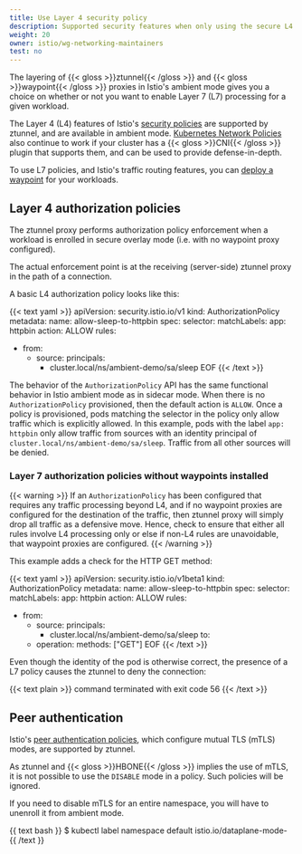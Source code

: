 ```yaml
---
title: Use Layer 4 security policy
description: Supported security features when only using the secure L4 overlay.
weight: 20
owner: istio/wg-networking-maintainers
test: no
---
```


The layering of {{< gloss >}}ztunnel{{< /gloss >}} and {{< gloss >}}waypoint{{< /gloss >}} proxies in Istio's ambient mode gives you a choice on whether or not you want to enable Layer 7 (L7) processing for a given workload.

The Layer 4 (L4) features of Istio's [security policies](/docs/concepts/security) are supported by ztunnel, and are available in ambient mode. [Kubernetes Network Policies](https://kubernetes.io/docs/concepts/services-networking/network-policies/) also continue to work if your cluster has a {{< gloss >}}CNI{{< /gloss >}} plugin that supports them, and can be used to provide defense-in-depth.

To use L7 policies, and Istio's traffic routing features, you can [deploy a waypoint](/docs/ambient/waypoint) for your workloads.

## Layer 4 authorization policies

The ztunnel proxy performs authorization policy enforcement when a workload is enrolled in secure overlay mode (i.e. with no waypoint proxy configured).

The actual enforcement point is at the receiving (server-side) ztunnel proxy in the path of a connection.

A basic L4 authorization policy looks like this:

{{< text yaml >}}
apiVersion: security.istio.io/v1
kind: AuthorizationPolicy
metadata:
 name: allow-sleep-to-httpbin
spec:
 selector:
   matchLabels:
     app: httpbin
 action: ALLOW
 rules:
 - from:
   - source:
       principals:
       - cluster.local/ns/ambient-demo/sa/sleep
EOF
{{< /text >}}

The behavior of the `AuthorizationPolicy` API has the same functional behavior in Istio ambient mode as in sidecar mode. When there is no `AuthorizationPolicy` provisioned, then the default action is `ALLOW`. Once a policy is provisioned, pods matching the selector in the policy only allow traffic which is explicitly allowed. In this example, pods with the label `app: httpbin` only allow traffic from sources with an identity principal of `cluster.local/ns/ambient-demo/sa/sleep`. Traffic from all other sources will be denied.

### Layer 7 authorization policies without waypoints installed

{{< warning >}}
If an `AuthorizationPolicy` has been configured that requires any traffic processing beyond L4, and if no waypoint proxies are configured for the destination of the traffic, then ztunnel proxy will simply drop all traffic as a defensive move. Hence, check to ensure that either all rules involve L4 processing only or else if non-L4 rules are unavoidable, that waypoint proxies are configured.
{{< /warning >}}

This example adds a check for the HTTP GET method:

{{< text yaml >}}
apiVersion: security.istio.io/v1beta1
kind: AuthorizationPolicy
metadata:
 name: allow-sleep-to-httpbin
spec:
 selector:
   matchLabels:
     app: httpbin
 action: ALLOW
 rules:
 - from:
   - source:
       principals:
       - cluster.local/ns/ambient-demo/sa/sleep
   to:
   - operation:
       methods: ["GET"]
EOF
{{< /text >}}

Even though the identity of the pod is otherwise correct, the presence of a L7 policy causes the ztunnel to deny the connection:

{{< text plain >}}
command terminated with exit code 56
{{< /text >}}

## Peer authentication

Istio's [peer authentication policies](/docs/concepts/security/#peer-authentication), which configure mutual TLS (mTLS) modes, are supported by ztunnel.

As ztunnel and {{< gloss >}}HBONE{{< /gloss >}} implies the use of mTLS, it is not possible to use the `DISABLE` mode in a policy. Such policies will be ignored.

If you need to disable mTLS for an entire namespace, you will have to unenroll it from ambient mode.

{{ text bash }}
$ kubectl label namespace default istio.io/dataplane-mode-
{{ /text }}